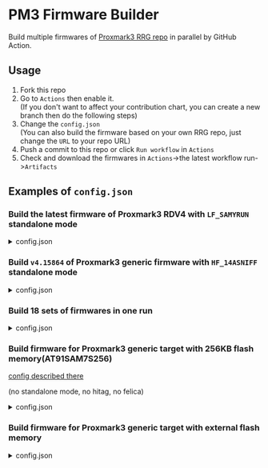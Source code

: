 # PM3 Firmware Builder

Build multiple firmwares of [Proxmark3 RRG repo](https://github.com/RfidResearchGroup/proxmark3) in parallel by GitHub Action.  

## Usage
1. Fork this repo  
2. Go to `Actions` then enable it.  
(If you don't want to affect your contribution chart, you can create a new branch then do the following steps)  
3. Change the `config.json`  
(You can also build the firmware based on your own RRG repo, just change the `URL` to your repo URL)  
4. Push a commit to this repo or click `Run workflow` in `Actions`  
5. Check and download the firmwares in `Actions`->the latest workflow run->`Artifacts`  

## Examples of `config.json`

### Build the latest firmware of Proxmark3 RDV4 with `LF_SAMYRUN` standalone mode

<details>
<summary>config.json</summary>


```
{
    "refs": ["master"],
    "standaloneList": ["LF_SAMYRUN"],
    "PLATFORM": "",
    "PLATFORM_EXTRAS": "",
    "PLATFORM_SIZE": "",
    "extraOptions": [],
    "buildS19": true
}
```

</details>

### Build `v4.15864` of Proxmark3 generic firmware with `HF_14ASNIFF` standalone mode

<details>
<summary>config.json</summary>

```
{
    "refs": ["v4.15864"],
    "standaloneList": ["HF_14ASNIFF"],
    "PLATFORM": "PM3GENERIC",
    "PLATFORM_EXTRAS": "",
    "PLATFORM_SIZE": "",
    "extraOptions": [],
    "buildS19": true
}
```

</details>

### Build 18 sets of firmwares in one run

<details>
<summary>config.json</summary>

```
{
    "//": "You will get len(refs) * len(standaloneList) firmwares",
    "refs": [
        "master",
        "v4.15864",
        "v4.13441"
    ],
    "standaloneList": [
        "HF_14ASNIFF",
        "LF_SAMYRUN",
        "LF_EM4100EMUL",
        "LF_EM4100RSWB",
        "LF_EM4100RSWW",
        "LF_EM4100RWC"
    ],
    "PLATFORM": "PM3GENERIC",
    "PLATFORM_EXTRAS": "",
    "PLATFORM_SIZE": "",
    "extraOptions": [],
    "buildS19": true
}
```

</details>

### Build firmware for Proxmark3 generic target with 256KB flash memory(AT91SAM7S256)
[config described there](https://github.com/RfidResearchGroup/proxmark3/blob/master/doc/md/Use_of_Proxmark/4_Advanced-compilation-parameters.md#256kb-versions)  

(no standalone mode, no hitag, no felica)  

<details>
<summary>config.json</summary>

```
{
    "//": "You will get len(refs) * len(standaloneList) firmwares",
    "refs": ["v4.15864"],
    "standaloneList": [""],
    "PLATFORM": "PM3GENERIC",
    "PLATFORM_EXTRAS": "",
    "PLATFORM_SIZE": "256",
    "extraOptions": ["SKIP_HITAG", "SKIP_FELICA"],
    "buildS19": true
}
```

</details>

### Build firmware for Proxmark3 generic target with external flash memory

<details>
<summary>config.json</summary>

```
{
    "refs": ["master"],
    "standaloneList": ["HF_14ASNIFF", "HF_MFCSIM"],
    "PLATFORM": "PM3GENERIC",
    "PLATFORM_EXTRAS": "",
    "PLATFORM_SIZE": "",
    "extraOptions": [],
    "extraLines": [
        "PLATFORM_DEFS=-DWITH_FLASH"
    ],
    "buildS19": true
}
```

</details>
